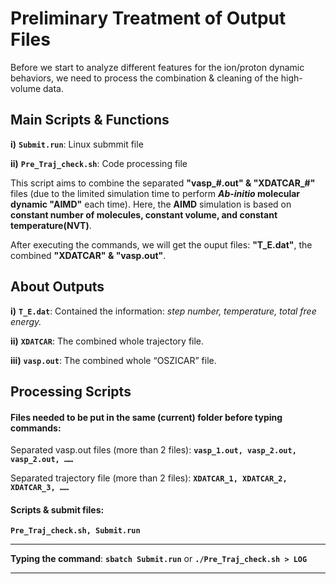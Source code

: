 # Preliminary Treatment of Output Files

Before we start to analyze different features for the ion/proton dynamic behaviors, we need to process the combination & cleaning of the high-volume data.

## Main Scripts & Functions

**i)** **`Submit.run`**: Linux submmit file

**ii)** **`Pre_Traj_check.sh`**: Code processing file

This script aims to combine the separated **"vasp_#.out" & "XDATCAR_#"** files (due to the limited simulation time to perform **_Ab-initio_ molecular dynamic "AIMD"** each time). Here, the **AIMD** simulation is based on **constant number of molecules, constant volume, and constant temperature(NVT)**. 

After executing the commands, we will get the ouput files: **"T_E.dat"**, the combined **"XDATCAR" & "vasp.out"**. 

## About Outputs

**i)** **`T_E.dat`**: Contained the information: *step number, temperature, total free energy.*

**ii)** **`XDATCAR`**: The combined whole trajectory file. 

**iii)** **`vasp.out`**: The combined whole “OSZICAR” file.

## Processing Scripts

#### Files needed to be put in the same (current) folder before typing commands:

Separated vasp.out files (more than 2 files): **`vasp_1.out, vasp_2.out, vasp_2.out, ……`**

Separated trajectory file (more than 2 files): **`XDATCAR_1, XDATCAR_2, XDATCAR_3, ……`**

#### Scripts & submit files: 

**`Pre_Traj_check.sh, Submit.run`**

****

**Typing the command**: **`sbatch Submit.run`** or **`./Pre_Traj_check.sh > LOG`**

****
